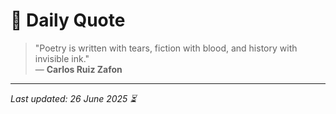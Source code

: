 # 📜 Daily Quote

> "Poetry is written with tears, fiction with blood, and history with invisible ink."  
> — **Carlos Ruiz Zafon**

---

_Last updated: 26 June 2025 ⏳_
